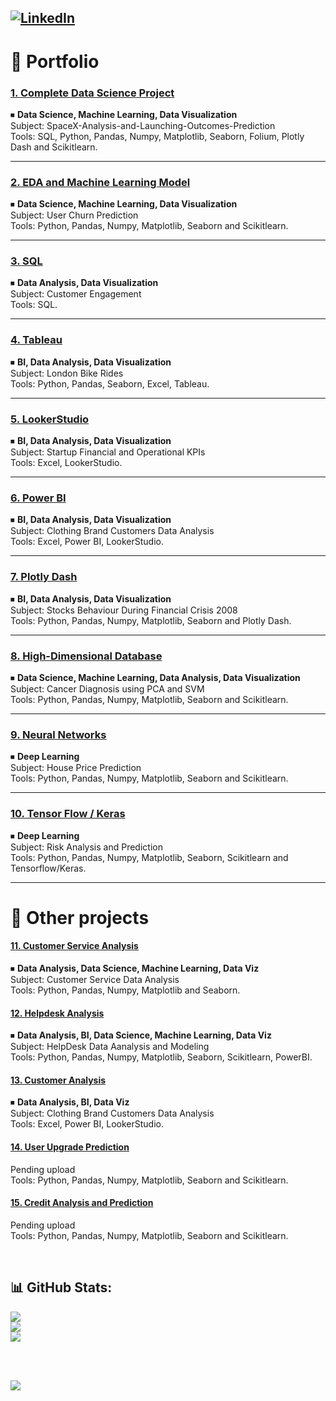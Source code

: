 ## [![LinkedIn](https://img.shields.io/badge/LinkedIn-%230077B5.svg?logo=linkedin&logoColor=white)](https://linkedin.com/in/https://www.linkedin.com/in/luiz-furtado-dev/) 

# 📂 Portfolio

### [1. Complete Data Science Project](https://github.com/TSLSouth/SpaceX-Analysis-Launch-Outcomes-Prediction)</br>
   ⏹ <b>Data Science, Machine Learning, Data Visualization </b></br>
   Subject: SpaceX-Analysis-and-Launching-Outcomes-Prediction </br>
   Tools: SQL, Python, Pandas, Numpy, Matplotlib, Seaborn, Folium, Plotly Dash and Scikitlearn.
   
   ---

### [2. EDA and Machine Learning Model](https://github.com/TSLSouth/Churn-Prediction)
   ⏹ <b>Data Science, Machine Learning, Data Visualization </b></br>
   Subject: User Churn Prediction </br>
   Tools: Python, Pandas, Numpy, Matplotlib, Seaborn and Scikitlearn.
   
   ---

### [3. SQL](https://github.com/TSLSouth/SQL-Customer-Engagement-Analysis) 
   ⏹ <b>Data Analysis, Data Visualization </b></br>
   Subject: Customer Engagement </br>
   Tools: SQL.
   
   ---
   
### [4. Tableau](https://github.com/TSLSouth/London-Bike-Rides)
   ⏹ <b>BI, Data Analysis, Data Visualization </b></br>
   Subject: London Bike Rides </br>
   Tools: Python, Pandas, Seaborn, Excel, Tableau.
   
   ---

### [5. LookerStudio](https://github.com/TSLSouth/Startup-KPIs-Dashboard)
   ⏹ <b>BI, Data Analysis, Data Visualization </b></br>
   Subject: Startup Financial and Operational KPIs </br>
   Tools: Excel, LookerStudio.
   
   ---
   
### [6. Power BI](https://github.com/TSLSouth/Customer-Analysis-of-a-Clothing-Brand-with-multiple-recomendations)
   ⏹ <b>BI, Data Analysis, Data Visualization </b></br>
   Subject: Clothing Brand Customers Data Analysis </br>
   Tools: Excel, Power BI, LookerStudio.
   
   ---
   
### [7. Plotly Dash](https://github.com/TSLSouth/EDA-on-US-Stocks-Behaviour-During-Financial-Crisis-2008)
   ⏹ <b>BI, Data Analysis, Data Visualization </b></br>
   Subject: Stocks Behaviour During Financial Crisis 2008 </br>
   Tools: Python, Pandas, Numpy, Matplotlib, Seaborn and Plotly Dash.
   
   ---
   
### [8. High-Dimensional Database](https://github.com/TSLSouth/Cancer-Diagnosis-high-dimensional-db-using-PCA-and-SVM)
   ⏹ <b>Data Science, Machine Learning, Data Analysis, Data Visualization </b></br>
   Subject: Cancer Diagnosis using PCA and SVM </br>
   Tools: Python, Pandas, Numpy, Matplotlib, Seaborn and Scikitlearn.
   
   ---
   
### [9. Neural Networks](https://github.com/TSLSouth/House-Price-Predictions-with-Neural-Network)
   ⏹ <b>Deep Learning</b></br>
   Subject: House Price Prediction </br>
   Tools: Python, Pandas, Numpy, Matplotlib, Seaborn and Scikitlearn.
   
   ---
   
### [10. Tensor Flow / Keras](https://github.com/TSLSouth/Risk-Analysis-Prediction-with-Tensorflow)
   ⏹ <b>Deep Learning</b></br>
   Subject: Risk Analysis and Prediction </br> 
   Tools:  Python, Pandas, Numpy, Matplotlib, Seaborn, Scikitlearn and Tensorflow/Keras.
   
   ---
   
   # 📂 Other projects

#### [11. Customer Service Analysis](https://github.com/TSLSouth/Customer-Service-Analysis-NYPD)
   ⏹ <b>Data Analysis, Data Science, Machine Learning, Data Viz</b></br>
   Subject: Customer Service Data Analysis </br> 
   Tools: Python, Pandas, Numpy, Matplotlib and Seaborn.

#### [12. Helpdesk Analysis](https://github.com/TSLSouth/HelpDesk-EDA-ML-Dashboard)
   ⏹ <b>Data Analysis, BI, Data Science, Machine Learning, Data Viz</b></br>
   Subject: HelpDesk Data Aanalysis and Modeling </br>
   Tools: Python, Pandas, Numpy, Matplotlib, Seaborn, Scikitlearn, PowerBI.

#### [13. Customer Analysis](https://github.com/TSLSouth/Customer-Analysis-of-a-Clothing-Brand-with-multiple-recomendations)
   ⏹ <b>Data Analysis, BI, Data Viz</b></br>
   Subject: Clothing Brand Customers Data Analysis </br>
   Tools: Excel, Power BI, LookerStudio. 

#### [14. User Upgrade Prediction]() 
   Pending upload </br>
   Tools: Python, Pandas, Numpy, Matplotlib, Seaborn and Scikitlearn.

#### [15. Credit Analysis and Prediction]() 
   Pending upload </br>
   Tools: Python, Pandas, Numpy, Matplotlib, Seaborn and Scikitlearn.



<br>

## 📊 GitHub Stats:
![](https://github-readme-stats.vercel.app/api?username=TSLSouth&theme=dark&hide_border=false&include_all_commits=true&count_private=true)<br/>
![](https://github-readme-streak-stats.herokuapp.com/?user=TSLSouth&theme=dark&hide_border=false)<br/>
![](https://github-readme-stats.vercel.app/api/top-langs/?username=TSLSouth&theme=dark&hide_border=false&include_all_commits=true&count_private=true&layout=compact)

<br>

<br>

![](https://quotes-github-readme.vercel.app/api?type=horizontal&theme=dark)

<br>

<!-- Proudly created with GPRM ( https://gprm.itsvg.in ) -->
